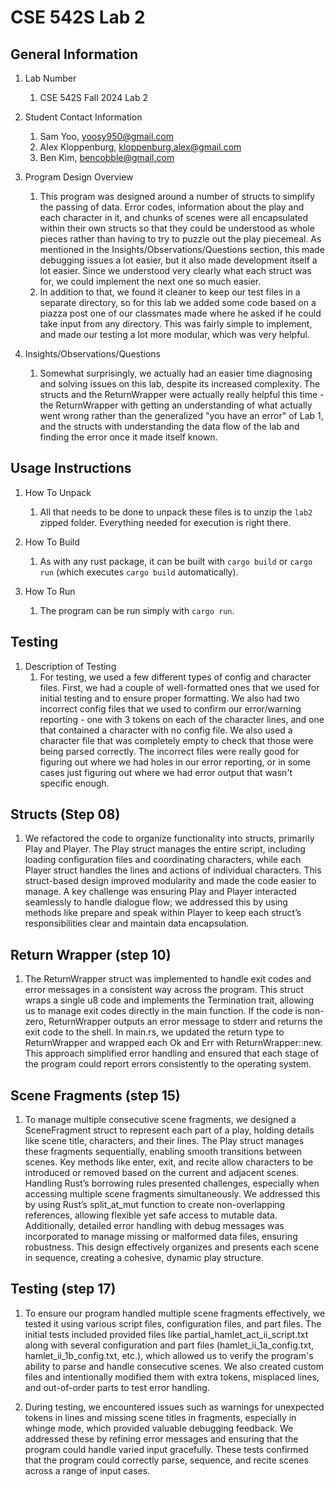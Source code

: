 # CSE 542S Lab 2

## General Information

1. Lab Number
    1. CSE 542S Fall 2024 Lab 2

2. Student Contact Information
    1. Sam Yoo, <yoosy950@gmail.com>
    2. Alex Kloppenburg, <kloppenburg.alex@gmail.com>
    3. Ben Kim, <bencobble@gmail.com>

3. Program Design Overview
    1. This program was designed around a number of structs to simplify the passing of data.  Error codes, information about the play and each character in it, and chunks of scenes were all encapsulated within their own structs so that they could be understood as whole pieces rather than having to try to puzzle out the play piecemeal.  As mentioned in the Insights/Observations/Questions section, this made debugging issues a lot easier, but it also made development itself a lot easier.  Since we understood very clearly what each struct was for, we could implement the next one so much easier.
    2. In addition to that, we found it cleaner to keep our test files in a separate directory, so for this lab we added some code based on a piazza post one of our classmates made where he asked if he could take input from any directory.  This was fairly simple to implement, and made our testing a lot more modular, which was very helpful.

4. Insights/Observations/Questions
    1. Somewhat surprisingly, we actually had an easier time diagnosing and solving issues on this lab, despite its increased complexity.  The structs and the ReturnWrapper were actually really helpful this time - the ReturnWrapper with getting an understanding of what actually went wrong rather than the generalized "you have an error" of Lab 1, and the structs with understanding the data flow of the lab and finding the error once it made itself known.

## Usage Instructions

1. How To Unpack
    1. All that needs to be done to unpack these files is to unzip the `lab2` zipped folder.  Everything needed for execution is right there.

2. How To Build
    1. As with any rust package, it can be built with `cargo build` or `cargo run` (which executes `cargo build` automatically).

3. How To Run
    1. The program can be run simply with `cargo run`.

## Testing

1. Description of Testing
    1. For testing, we used a few different types of config and character files.  First, we had a couple of well-formatted ones that we used for initial testing and to ensure proper formatting.  We also had two incorrect config files that we used to confirm our error/warning reporting - one with 3 tokens on each of the character lines, and one that contained a character with no config file.  We also used a character file that was completely empty to check that those were being parsed correctly.  The incorrect files were really good for figuring out where we had holes in our error reporting, or in some cases just figuring out where we had error output that wasn't specific enough.

## Structs (Step 08)

1. We refactored the code to organize functionality into structs, primarily Play and Player. The Play struct manages the entire script, including loading configuration files and coordinating characters, while each Player struct handles the lines and actions of individual characters. This struct-based design improved modularity and made the code easier to manage. A key challenge was ensuring Play and Player interacted seamlessly to handle dialogue flow; we addressed this by using methods like prepare and speak within Player to keep each struct’s responsibilities clear and maintain data encapsulation.

## Return Wrapper (step 10)

1. The ReturnWrapper struct was implemented to handle exit codes and error messages in a consistent way across the program. This struct wraps a single u8 code and implements the Termination trait, allowing us to manage exit codes directly in the main function. If the code is non-zero, ReturnWrapper outputs an error message to stderr and returns the exit code to the shell. In main.rs, we updated the return type to ReturnWrapper and wrapped each Ok and Err with ReturnWrapper::new. This approach simplified error handling and ensured that each stage of the program could report errors consistently to the operating system.

## Scene Fragments (step 15)

1. To manage multiple consecutive scene fragments, we designed a SceneFragment struct to represent each part of a play, holding details like scene title, characters, and their lines. The Play struct manages these fragments sequentially, enabling smooth transitions between scenes. Key methods like enter, exit, and recite allow characters to be introduced or removed based on the current and adjacent scenes. Handling Rust’s borrowing rules presented challenges, especially when accessing multiple scene fragments simultaneously. We addressed this by using Rust’s split_at_mut function to create non-overlapping references, allowing flexible yet safe access to mutable data. Additionally, detailed error handling with debug messages was incorporated to manage missing or malformed data files, ensuring robustness. This design effectively organizes and presents each scene in sequence, creating a cohesive, dynamic play structure.

## Testing (step 17)

1. To ensure our program handled multiple scene fragments effectively, we tested it using various script files, configuration files, and part files. The initial tests included provided files like partial_hamlet_act_ii_script.txt along with several configuration and part files (hamlet_ii_1a_config.txt, hamlet_ii_1b_config.txt, etc.), which allowed us to verify the program's ability to parse and handle consecutive scenes. We also created custom files and intentionally modified them with extra tokens, misplaced lines, and out-of-order parts to test error handling.

2. During testing, we encountered issues such as warnings for unexpected tokens in lines and missing scene titles in fragments, especially in whinge mode, which provided valuable debugging feedback. We addressed these by refining error messages and ensuring that the program could handle varied input gracefully. These tests confirmed that the program could correctly parse, sequence, and recite scenes across a range of input cases.
